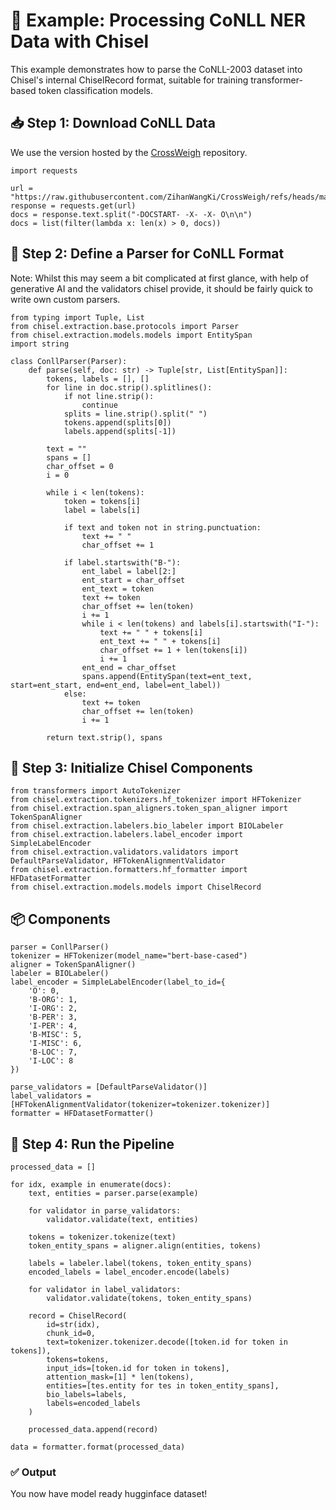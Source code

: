 # 🧪 Example: Processing CoNLL NER Data with Chisel
This example demonstrates how to parse the CoNLL-2003 dataset into Chisel's internal ChiselRecord format, suitable for training transformer-based token classification models.

## 📥 Step 1: Download CoNLL Data
We use the version hosted by the [CrossWeigh](https://github.com/ZihanWangKi/CrossWeigh) repository.

```
import requests

url = "https://raw.githubusercontent.com/ZihanWangKi/CrossWeigh/refs/heads/master/data/conllpp_train.txt"
response = requests.get(url)
docs = response.text.split("-DOCSTART- -X- -X- O\n\n")
docs = list(filter(lambda x: len(x) > 0, docs))
```

## 🧩 Step 2: Define a Parser for CoNLL Format
Note: Whilst this may seem a bit complicated at first glance, with help of generative AI and the validators chisel provide, it should be fairly quick to write own custom parsers.

```
from typing import Tuple, List
from chisel.extraction.base.protocols import Parser
from chisel.extraction.models.models import EntitySpan
import string

class ConllParser(Parser):
    def parse(self, doc: str) -> Tuple[str, List[EntitySpan]]:
        tokens, labels = [], []
        for line in doc.strip().splitlines():
            if not line.strip():
                continue
            splits = line.strip().split(" ")
            tokens.append(splits[0])
            labels.append(splits[-1])

        text = ""
        spans = []
        char_offset = 0
        i = 0

        while i < len(tokens):
            token = tokens[i]
            label = labels[i]

            if text and token not in string.punctuation:
                text += " "
                char_offset += 1

            if label.startswith("B-"):
                ent_label = label[2:]
                ent_start = char_offset
                ent_text = token
                text += token
                char_offset += len(token)
                i += 1
                while i < len(tokens) and labels[i].startswith("I-"):
                    text += " " + tokens[i]
                    ent_text += " " + tokens[i]
                    char_offset += 1 + len(tokens[i])
                    i += 1
                ent_end = char_offset
                spans.append(EntitySpan(text=ent_text, start=ent_start, end=ent_end, label=ent_label))
            else:
                text += token
                char_offset += len(token)
                i += 1

        return text.strip(), spans
```

## 🔧 Step 3: Initialize Chisel Components

```
from transformers import AutoTokenizer
from chisel.extraction.tokenizers.hf_tokenizer import HFTokenizer
from chisel.extraction.span_aligners.token_span_aligner import TokenSpanAligner
from chisel.extraction.labelers.bio_labeler import BIOLabeler
from chisel.extraction.labelers.label_encoder import SimpleLabelEncoder
from chisel.extraction.validators.validators import DefaultParseValidator, HFTokenAlignmentValidator
from chisel.extraction.formatters.hf_formatter import HFDatasetFormatter
from chisel.extraction.models.models import ChiselRecord
```

## 📦 Components

```
parser = ConllParser()
tokenizer = HFTokenizer(model_name="bert-base-cased")
aligner = TokenSpanAligner()
labeler = BIOLabeler()
label_encoder = SimpleLabelEncoder(label_to_id={
    'O': 0,
    'B-ORG': 1,
    'I-ORG': 2,
    'B-PER': 3,
    'I-PER': 4,
    'B-MISC': 5,
    'I-MISC': 6,
    'B-LOC': 7,
    'I-LOC': 8
})

parse_validators = [DefaultParseValidator()]
label_validators = [HFTokenAlignmentValidator(tokenizer=tokenizer.tokenizer)]
formatter = HFDatasetFormatter()
```

## 🔄 Step 4: Run the Pipeline

```
processed_data = []

for idx, example in enumerate(docs):
    text, entities = parser.parse(example)

    for validator in parse_validators:
        validator.validate(text, entities)

    tokens = tokenizer.tokenize(text)
    token_entity_spans = aligner.align(entities, tokens)

    labels = labeler.label(tokens, token_entity_spans)
    encoded_labels = label_encoder.encode(labels)

    for validator in label_validators:
        validator.validate(tokens, token_entity_spans)

    record = ChiselRecord(
        id=str(idx),
        chunk_id=0,
        text=tokenizer.tokenizer.decode([token.id for token in tokens]),
        tokens=tokens,
        input_ids=[token.id for token in tokens],
        attention_mask=[1] * len(tokens),
        entities=[tes.entity for tes in token_entity_spans],
        bio_labels=labels,
        labels=encoded_labels
    )

    processed_data.append(record)

data = formatter.format(processed_data)
```

### ✅ Output
You now have model ready hugginface dataset!
